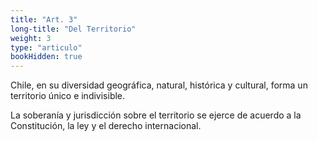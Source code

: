 ```yaml
---
title: "Art. 3"
long-title: "Del Territorio"
weight: 3
type: "articulo"
bookHidden: true
---
```


Chile, en su diversidad geográfica, natural, histórica y cultural, forma un territorio único e indivisible.

La soberanía y jurisdicción sobre el territorio se ejerce de acuerdo a la Constitución, la ley y el derecho internacional.